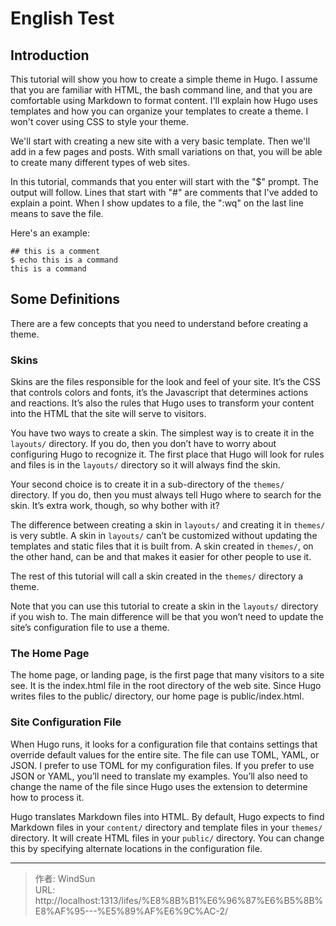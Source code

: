 # English Test


## Introduction

This tutorial will show you how to create a simple theme in Hugo. I assume that you are familiar with HTML, the bash command line, and that you are comfortable using Markdown to format content. I&#39;ll explain how Hugo uses templates and how you can organize your templates to create a theme. I won&#39;t cover using CSS to style your theme.

We&#39;ll start with creating a new site with a very basic template. Then we&#39;ll add in a few pages and posts. With small variations on that, you will be able to create many different types of web sites.

In this tutorial, commands that you enter will start with the &#34;$&#34; prompt. The output will follow. Lines that start with &#34;#&#34; are comments that I&#39;ve added to explain a point. When I show updates to a file, the &#34;:wq&#34; on the last line means to save the file.

Here&#39;s an example:

```
## this is a comment
$ echo this is a command
this is a command
```


## Some Definitions

There are a few concepts that you need to understand before creating a theme.

### Skins

Skins are the files responsible for the look and feel of your site. It’s the CSS that controls colors and fonts, it’s the Javascript that determines actions and reactions. It’s also the rules that Hugo uses to transform your content into the HTML that the site will serve to visitors.

You have two ways to create a skin. The simplest way is to create it in the ```layouts/``` directory. If you do, then you don’t have to worry about configuring Hugo to recognize it. The first place that Hugo will look for rules and files is in the ```layouts/``` directory so it will always find the skin.

Your second choice is to create it in a sub-directory of the ```themes/``` directory. If you do, then you must always tell Hugo where to search for the skin. It’s extra work, though, so why bother with it?

The difference between creating a skin in ```layouts/``` and creating it in ```themes/``` is very subtle. A skin in ```layouts/``` can’t be customized without updating the templates and static files that it is built from. A skin created in ```themes/```, on the other hand, can be and that makes it easier for other people to use it.

The rest of this tutorial will call a skin created in the ```themes/``` directory a theme.

Note that you can use this tutorial to create a skin in the ```layouts/``` directory if you wish to. The main difference will be that you won’t need to update the site’s configuration file to use a theme.

### The Home Page

The home page, or landing page, is the first page that many visitors to a site see. It is the index.html file in the root directory of the web site. Since Hugo writes files to the public/ directory, our home page is public/index.html.

### Site Configuration File

When Hugo runs, it looks for a configuration file that contains settings that override default values for the entire site. The file can use TOML, YAML, or JSON. I prefer to use TOML for my configuration files. If you prefer to use JSON or YAML, you’ll need to translate my examples. You’ll also need to change the name of the file since Hugo uses the extension to determine how to process it.

Hugo translates Markdown files into HTML. By default, Hugo expects to find Markdown files in your ```content/``` directory and template files in your ```themes/``` directory. It will create HTML files in your ```public/``` directory. You can change this by specifying alternate locations in the configuration file.


---

> 作者: WindSun  
> URL: http://localhost:1313/lifes/%E8%8B%B1%E6%96%87%E6%B5%8B%E8%AF%95---%E5%89%AF%E6%9C%AC-2/  

